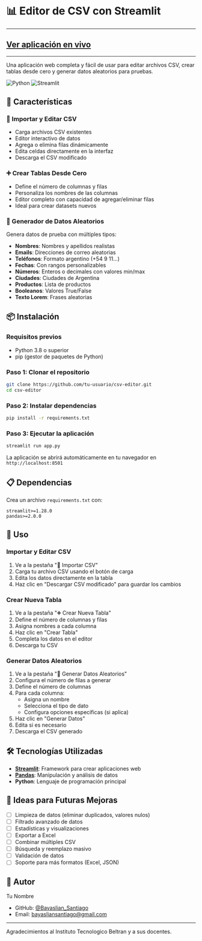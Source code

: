# 📊 Editor de CSV con Streamlit
---
## [Ver aplicación en vivo](https://csv-editor.streamlit.app/)
---

Una aplicación web completa y fácil de usar para editar archivos CSV, crear tablas desde cero y generar datos aleatorios para pruebas.

![Python](https://img.shields.io/badge/python-3.8+-blue.svg)
![Streamlit](https://img.shields.io/badge/streamlit-1.28+-red.svg)

## 🚀 Características

### 📂 Importar y Editar CSV
- Carga archivos CSV existentes
- Editor interactivo de datos
- Agrega o elimina filas dinámicamente
- Edita celdas directamente en la interfaz
- Descarga el CSV modificado

### ➕ Crear Tablas Desde Cero
- Define el número de columnas y filas
- Personaliza los nombres de las columnas
- Editor completo con capacidad de agregar/eliminar filas
- Ideal para crear datasets nuevos

### 🎲 Generador de Datos Aleatorios
Genera datos de prueba con múltiples tipos:
- **Nombres**: Nombres y apellidos realistas
- **Emails**: Direcciones de correo aleatorias
- **Teléfonos**: Formato argentino (+54 9 11...)
- **Fechas**: Con rangos personalizables
- **Números**: Enteros o decimales con valores min/max
- **Ciudades**: Ciudades de Argentina
- **Productos**: Lista de productos
- **Booleanos**: Valores True/False
- **Texto Lorem**: Frases aleatorias

## 📦 Instalación

### Requisitos previos
- Python 3.8 o superior
- pip (gestor de paquetes de Python)

### Paso 1: Clonar el repositorio
```bash
git clone https://github.com/tu-usuario/csv-editor.git
cd csv-editor
```

### Paso 2: Instalar dependencias
```bash
pip install -r requirements.txt
```

### Paso 3: Ejecutar la aplicación
```bash
streamlit run app.py
```

La aplicación se abrirá automáticamente en tu navegador en `http://localhost:8501`

## 📋 Dependencias

Crea un archivo `requirements.txt` con:
```
streamlit>=1.28.0
pandas>=2.0.0
```

## 🎯 Uso

### Importar y Editar CSV
1. Ve a la pestaña "📂 Importar CSV"
2. Carga tu archivo CSV usando el botón de carga
3. Edita los datos directamente en la tabla
4. Haz clic en "Descargar CSV modificado" para guardar los cambios

### Crear Nueva Tabla
1. Ve a la pestaña "➕ Crear Nueva Tabla"
2. Define el número de columnas y filas
3. Asigna nombres a cada columna
4. Haz clic en "Crear Tabla"
5. Completa los datos en el editor
6. Descarga tu CSV

### Generar Datos Aleatorios
1. Ve a la pestaña "🎲 Generar Datos Aleatorios"
2. Configura el número de filas a generar
3. Define el número de columnas
4. Para cada columna:
   - Asigna un nombre
   - Selecciona el tipo de dato
   - Configura opciones específicas (si aplica)
5. Haz clic en "Generar Datos"
6. Edita si es necesario
7. Descarga el CSV generado

## 🛠️ Tecnologías Utilizadas

- **[Streamlit](https://streamlit.io/)**: Framework para crear aplicaciones web
- **[Pandas](https://pandas.pydata.org/)**: Manipulación y análisis de datos
- **Python**: Lenguaje de programación principal


## 📝 Ideas para Futuras Mejoras

- [ ] Limpieza de datos (eliminar duplicados, valores nulos)
- [ ] Filtrado avanzado de datos
- [ ] Estadísticas y visualizaciones
- [ ] Exportar a Excel
- [ ] Combinar múltiples CSV
- [ ] Búsqueda y reemplazo masivo
- [ ] Validación de datos
- [ ] Soporte para más formatos (Excel, JSON)

## 👤 Autor

Tu Nombre
- GitHub: [@Bayaslian_Santiago](https://github.com/BayaslianSantiago/)
- Email: bayasliansantiago@gmail.com
---

Agradecimientos al Instituto Tecnologico Beltran y a sus docentes.
